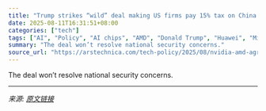 ```yaml
---
title: "Trump strikes “wild” deal making US firms pay 15% tax on China chip sales"
date: 2025-08-11T16:31:51+08:00
categories: ["tech"]
tags: ["AI", "Policy", "AI chips", "AMD", "Donald Trump", "Huawei", "Micron", "NVIDIA", "semiconductor", "tariffs", "us-china trade war"]
summary: "The deal won’t resolve national security concerns."
source_url: "https://arstechnica.com/tech-policy/2025/08/nvidia-amd-agree-to-pay-trumps-15-levy-on-china-chip-sales/"
---
```


The deal won’t resolve national security concerns.

---

*来源: [原文链接](https://arstechnica.com/tech-policy/2025/08/nvidia-amd-agree-to-pay-trumps-15-levy-on-china-chip-sales/)*
